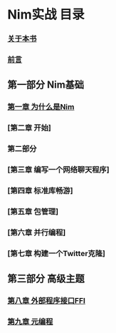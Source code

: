 
# Nim实战 目录

### [关于本书](00a.html)
### [前言](00w.html)

## 第一部分 Nim基础
###  [第一章 为什么是Nim](01.html)
###  [第二章 开始]
  
### 第二部分 

### [第三章 编写一个网络聊天程序]
### [第四章 标准库畅游]
### [第五章 包管理]
### [第六章 并行编程]
### [第七章 构建一个Twitter克隆]
  
## 第三部分 高级主题
### [第八章 外部程序接口FFI](08.html)
### [第九章 元编程](09.html)
